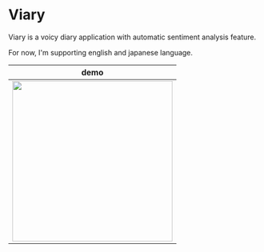# Viary

Viary is a voicy diary application with automatic sentiment analysis feature.

For now, I'm supporting english and japanese language.

|demo|
|---|
|<img src="https://user-images.githubusercontent.com/44002126/205939748-e1763cae-289d-414f-b10b-47e37f3d7eb1.gif" width=320px>|
